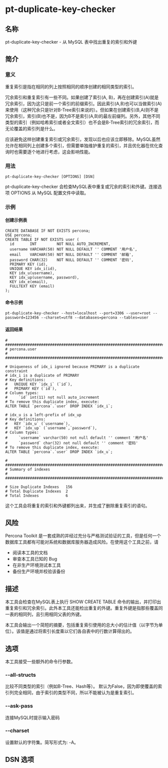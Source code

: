 # pt-duplicate-key-checker

## 名称
pt-duplicate-key-checker - 从 MySQL 表中找出重复的索引和外键

## 简介

### 意义

重复索引是指在相同的列上按照相同的顺序创建的相同类型的索引。

冗余索引和重复索引有一些不同。如果创建了索引(A, B)，再在创建索引(A)就是冗余索引，因为这只是前一个索引的前缀索引。因此索引(A,B)也可以当做索引(A)来使用（这种冗余只是针对B-Tree索引来说的）。但如果在创建索引(B,A)则不是冗余索引，索引(B)也不是，因为B不是索引(A,B)的最左前缀列。另外，其他不同类型的索引（例如哈希索引或者全文索引）也不会是B-Tree索引的冗余索引，而无论覆盖的索引列是什么。

应该避免这样创建重复索引或冗余索引，发现以后也应该立即移除。MySQL虽然允许在相同列上创建多个索引，但需要单独维护重复的索引，并且优化器在优化查询时也需要逐个地进行考虑，这会影响性能。

### 用法
```
pt-duplicate-key-checker [OPTIONS] [DSN]
```
pt-duplicate-key-checker 会检查MySQL表中重复或冗余的索引和外键。连接选项 OPTIONS 从 MySQL 配置文件中读取。

### 示例
#### 创建示例表
```
CREATE DATABASE IF NOT EXISTS percona;
USE percona;
CREATE TABLE IF NOT EXISTS user (
  id       INT         NOT NULL AUTO_INCREMENT,
  username VARCHAR(50) NOT NULL DEFAULT '' COMMENT '用户名',
  email    VARCHAR(50) NOT NULL DEFAULT '' COMMENT '邮箱',
  password CHAR(32)    NOT NULL DEFAULT '' COMMENT '密码',
  PRIMARY KEY (id),
  UNIQUE KEY idx_i(id),
  KEY idx_u(username),
  KEY idx_up(username, password),
  KEY idx_e(email),
  FULLTEXT KEY (email)
);
```
#### 命令示例
```
pt-duplicate-key-checker --host=localhost --port=3306 --user=root --password=123456 --charset=utf8 --databases=percona --tables=user
```
#### 返回结果
```
# ########################################################################
# percona.user
# ########################################################################

# Uniqueness of idx_i ignored because PRIMARY is a duplicate constraint
# idx_i is a duplicate of PRIMARY
# Key definitions:
#   UNIQUE KEY `idx_i` (`id`),
#   PRIMARY KEY (`id`),
# Column types:
#	  `id` int(11) not null auto_increment
# To remove this duplicate index, execute:
ALTER TABLE `percona`.`user` DROP INDEX `idx_i`;

# idx_u is a left-prefix of idx_up
# Key definitions:
#   KEY `idx_u` (`username`),
#   KEY `idx_up` (`username`,`password`),
# Column types:
#	  `username` varchar(50) not null default '' comment '用户名'
#	  `password` char(32) not null default '' comment '密码'
# To remove this duplicate index, execute:
ALTER TABLE `percona`.`user` DROP INDEX `idx_u`;

# ########################################################################
# Summary of indexes
# ########################################################################

# Size Duplicate Indexes   156
# Total Duplicate Indexes  2
# Total Indexes            6
```
这个工具会将重复的索引和外键都列出来，并生成了删除重复索引的语句。

## 风险

Percona Toolkit 是一套成熟的并经过充分与严格测试验证的工具，但是任何一个数据库工具都有可能对系统和数据库服务器造成风险。在使用这个工具之前，请
* 阅读本工具的文档
* 审查本工具已知的 Bug
* 在非生产环境测试本工具
* 备份生产环境并校验该备份

## 描述

本工具会检查在MySQL表上执行 SHOW CREATE TABLE 命令的输出，并打印出重复索引和冗余索引。此外本工具还能检出重复的外键。重复外键是指那些覆盖同一表的相同列，且引用相同父表的外键。

本工具会输出一个简短的摘要，包括重复索引使用的总大小的估计值（以字节为单位）。该值是通过将索引长度乘以它们各自表中的行数计算得出的。

## 选项

本工具接受一些额外的命令行参数。

### --all-structs

比较不同类型的索引（例如B-Tree、Hash等）。
默认为False，因为即使覆盖的索引列完全相同，由于索引的类型不同，所以不能被认为是重复索引。

### --ask-pass
连接MySQL时提示输入密码

### --charset
设置默认的字符集。简写形式为: -A。

## DSN 选项